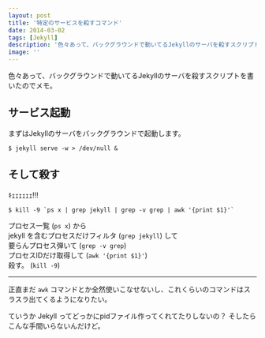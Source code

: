 ```yaml
---
layout: post
title: '特定のサービスを殺すコマンド'
date: 2014-03-02
tags: [Jekyll]
description: '色々あって、バックグラウンドで動いてるJekyllのサーバを殺すスクリプトを書いたのでメモ'
image: ''
---
```


色々あって、バックグラウンドで動いてるJekyllのサーバを殺すスクリプトを書いたのでメモ。

## サービス起動
まずはJekyllのサーバをバックグラウンドで起動します。

```
$ jekyll serve -w > /dev/null &
```

## そして殺す
ｷｪｪｪｪｪｪ!!!

```
$ kill -9 `ps x | grep jekyll | grep -v grep | awk '{print $1}'`
```

プロセス一覧 (`ps x`) から  
jekyll を含むプロセスだけフィルタ (`grep jekyll`) して  
要らんプロセス弾いて (`grep -v grep`)  
プロセスIDだけ取得して (`awk '{print $1}'`)  
殺す。 (`kill -9`)

---

正直まだ `awk` コマンドとか全然使いこなせないし、これくらいのコマンドはスラスラ出てくるようになりたい。

ていうか Jekyll ってどっかにpidファイル作ってくれてたりしないの？
そしたらこんな手間いらないんだけど。
